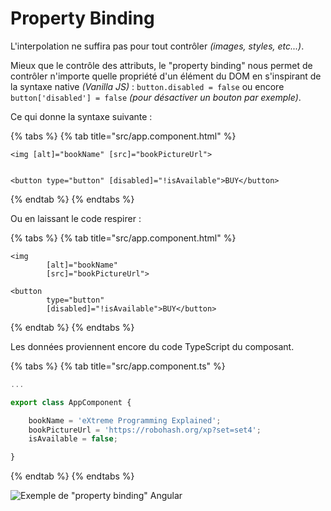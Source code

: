 # Property Binding

L'interpolation ne suffira pas pour tout contrôler _\(images, styles, etc...\)_.

Mieux que le contrôle des attributs, le "property binding" nous permet de contrôler n'importe quelle propriété d'un élément du DOM en s'inspirant de la syntaxe native _\(Vanilla JS\)_ : `button.disabled = false` ou encore `button['disabled'] = false` _\(pour désactiver un bouton par exemple\)_.

Ce qui donne la syntaxe suivante :

{% tabs %}
{% tab title="src/app.component.html" %}
```markup
<img [alt]="bookName" [src]="bookPictureUrl">


<button type="button" [disabled]="!isAvailable">BUY</button>
```
{% endtab %}
{% endtabs %}

Ou en laissant le code respirer :

{% tabs %}
{% tab title="src/app.component.html" %}
```markup
<img
        [alt]="bookName"
        [src]="bookPictureUrl">

<button
        type="button"
        [disabled]="!isAvailable">BUY</button>
```
{% endtab %}
{% endtabs %}

Les données proviennent encore du code TypeScript du composant.

{% tabs %}
{% tab title="src/app.component.ts" %}
```typescript
...

export class AppComponent {

    bookName = 'eXtreme Programming Explained';
    bookPictureUrl = 'https://robohash.org/xp?set=set4';
    isAvailable = false;

}
```
{% endtab %}
{% endtabs %}

![Exemple de &quot;property binding&quot; Angular](../../.gitbook/assets/property-binding-example.png)


